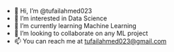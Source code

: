- 👋 Hi, I’m @tufailahmed023
- 👀 I’m interested in Data Science 
- 🌱 I’m currently learning Machine Learning 
- 💞️ I’m looking to collaborate on any ML project
- 📫 You can reach me at tufailahmed023@gmail.com
<!---
tufailahmed023/tufailahmed023 is a ✨ special ✨ repository because its `README.md` (this file) appears on your GitHub profile.
You can click the Preview link to take a look at your changes.
--->
